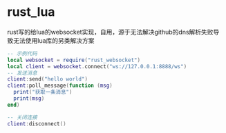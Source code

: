# rust_lua
rust写的给lua的websocket实现，自用，源于无法解决github的dns解析失败导致无法使用lua库的另类解决方案
```lua
-- 示例代码
local websocket = require("rust_websocket")
local client = websocket.connect("ws://127.0.0.1:8888/ws")
-- 发送消息
client:send("hello world")
client:poll_message(function (msg)
  print("获取一条消息")
  print(msg)
end)

-- 关闭连接
client:disconnect()
```

